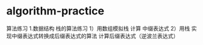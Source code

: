 # algorithm-practice
算法练习
1.数据结构 栈的算法练习
    1）用数组模拟栈 计算 中缀表达式
    2）用栈 实现中缀表达式转换成后缀表达式的算法 计算后缀表达式（逆波兰表达式）
  
